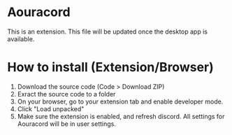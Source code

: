 # Aouracord
This is an extension. This file will be updated once the desktop app is available.
# How to install (Extension/Browser)
1. Download the source code (Code > Download ZIP)
2. Exract the source code to a folder
3. On your browser, go to your extension tab and enable developer mode.
4. Click "Load unpacked"
5. Make sure the extension is enabled, and refresh discord. All settings for Aouracord will be in user settings.
